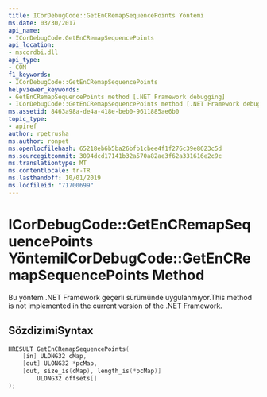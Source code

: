 ```yaml
---
title: ICorDebugCode::GetEnCRemapSequencePoints Yöntemi
ms.date: 03/30/2017
api_name:
- ICorDebugCode.GetEnCRemapSequencePoints
api_location:
- mscordbi.dll
api_type:
- COM
f1_keywords:
- ICorDebugCode::GetEnCRemapSequencePoints
helpviewer_keywords:
- GetEnCRemapSequencePoints method [.NET Framework debugging]
- ICorDebugCode::GetEnCRemapSequencePoints method [.NET Framework debugging]
ms.assetid: 8463a98a-de4a-418e-beb0-9611885ae6b0
topic_type:
- apiref
author: rpetrusha
ms.author: ronpet
ms.openlocfilehash: 65218eb6b5ba26bfb1cbee4f1f276c39e8623c5d
ms.sourcegitcommit: 3094dcd17141b32a570a82ae3f62a331616e2c9c
ms.translationtype: MT
ms.contentlocale: tr-TR
ms.lasthandoff: 10/01/2019
ms.locfileid: "71700699"
---
```

# <a name="icordebugcodegetencremapsequencepoints-method"></a><span data-ttu-id="a493e-102">ICorDebugCode::GetEnCRemapSequencePoints Yöntemi</span><span class="sxs-lookup"><span data-stu-id="a493e-102">ICorDebugCode::GetEnCRemapSequencePoints Method</span></span>

<span data-ttu-id="a493e-103">Bu yöntem .NET Framework geçerli sürümünde uygulanmıyor.</span><span class="sxs-lookup"><span data-stu-id="a493e-103">This method is not implemented in the current version of the .NET Framework.</span></span>

## <a name="syntax"></a><span data-ttu-id="a493e-104">Sözdizimi</span><span class="sxs-lookup"><span data-stu-id="a493e-104">Syntax</span></span>

```cpp
HRESULT GetEnCRemapSequencePoints(
    [in] ULONG32 cMap,
    [out] ULONG32 *pcMap,
    [out, size_is(cMap), length_is(*pcMap)]
        ULONG32 offsets[]
);
```
